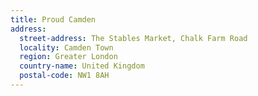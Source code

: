 ```yaml
---
title: Proud Camden
address:
  street-address: The Stables Market, Chalk Farm Road
  locality: Camden Town
  region: Greater London
  country-name: United Kingdom
  postal-code: NW1 8AH
---
```

